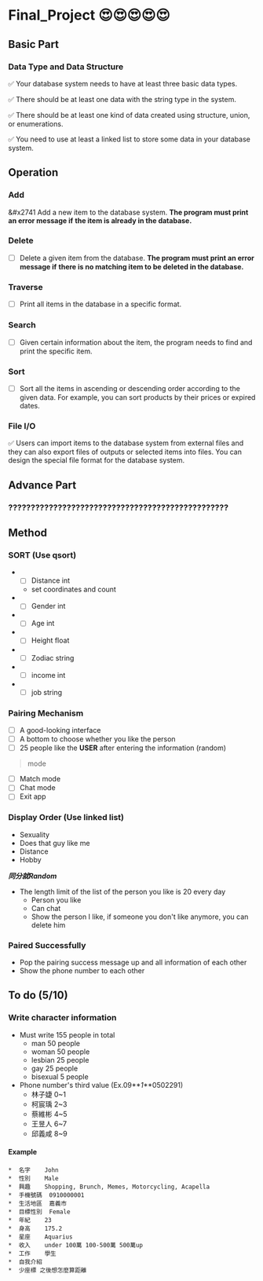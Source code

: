 # Final_Project &#x1F60D;&#x1F60D;&#x1F60D;&#x1F60D;&#x1F60D;

## Basic Part
### Data Type and Data Structure
&#x2705; Your database system needs to have at least three basic data types.

&#x2705; There should be at least one data with the string type in the system.

&#x2705; There should be at least one kind of data created using structure, union, or enumerations.

&#x2705; You need to use at least a linked list to store some data in your database system.

## Operation

### Add
&#x2741 Add a new item to the database system. **The program must print an error message if**
**the item is already in the database.**
### Delete
- [ ] Delete a given item from the database. **The program must print an error message if**
**there is no matching item to be deleted in the database.**
### Traverse
- [ ] Print all items in the database in a specific format.
### Search
- [ ]  Given certain information about the item, the program needs to find and print the
specific item.
### Sort
- [ ] Sort all the items in ascending or descending order according to the given data. 
For example, you can sort products by their prices or expired dates.
### File I/O
&#x2705; Users can import items to the database system from external files and they can also
export files of outputs or selected items into files. You can design the special file format for
the database system.

## Advance Part
### ?????????????????????????????????????????????????

## Method

### SORT **(Use qsort)**
* - [ ] Distance  int
  * set coordinates and count
* - [ ] Gender   int
* - [ ] Age	    int
* - [ ] Height	float
* - [ ] Zodiac	string
* - [ ] income	int
* - [ ] job	    string

### Pairing Mechanism
- [ ] A good-looking interface
- [ ] A bottom to choose whether you like the person
- [ ] 25 people like the **USER** after entering the information (random)
> mode
- [ ] Match mode
- [ ] Chat mode
- [ ] Exit app

### Display Order **(Use linked list)**
* Sexuality
* Does that guy like me
* Distance
* Hobby

**_同分就Random_**
* The length limit of the list of the person you like is 20 every day
  * Person you like
  * Can chat
  * Show the person I like, if someone you don't like anymore, you can delete him

### Paired Successfully
* Pop the pairing success message up and all information of each other
* Show the phone number to each other

## To do (5/10)

### Write character information
* Must write 155 people in total
  * man 50 people
  * woman 50 people
  * lesbian 25 people
  * gay 25 people
  * bisexual 5 people
* Phone number's third value (Ex.09**_1_**0502291)
  * 林子婕 0~1
  * 柯宸瑀 2~3
  * 蔡維彬 4~5
  * 王昱人 6~7
  * 邱義咸 8~9

#### Example
```
*  名字	 John
*  性別	 Male
*  興趣	 Shopping, Brunch, Memes, Motorcycling, Acapella
*  手機號碼  0910000001
*  生活地區  嘉義市
*  目標性別  Female
*  年紀	 23
*  身高	 175.2
*  星座	 Aquarius
*  收入	 under 100萬 100-500萬 500萬up
*  工作	 學生
*  自我介紹
*  少座標 之後想怎麼算距離
```